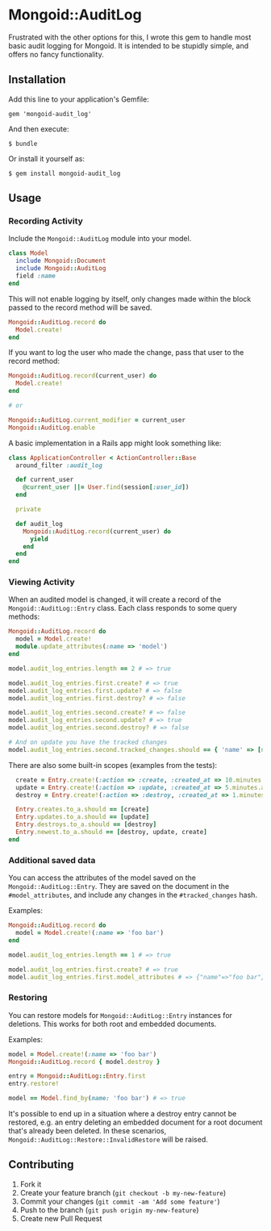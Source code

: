 # Mongoid::AuditLog

Frustrated with the other options for this, I wrote this gem to handle most basic audit logging for Mongoid. It is intended to be stupidly simple, and offers no fancy functionality.

## Installation

Add this line to your application's Gemfile:

    gem 'mongoid-audit_log'

And then execute:

    $ bundle

Or install it yourself as:

    $ gem install mongoid-audit_log

## Usage

### Recording Activity

Include the `Mongoid::AuditLog` module into your model.

```ruby
class Model
  include Mongoid::Document
  include Mongoid::AuditLog
  field :name
end
```

This will not enable logging by itself, only changes made within the block passed to the record method will be saved.

```ruby
Mongoid::AuditLog.record do
  Model.create!
end
```

If you want to log the user who made the change, pass that user to the record method:

```ruby
Mongoid::AuditLog.record(current_user) do
  Model.create!
end

# or

Mongoid::AuditLog.current_modifier = current_user
Mongoid::AuditLog.enable
```

A basic implementation in a Rails app might look something like:

```ruby
class ApplicationController < ActionController::Base
  around_filter :audit_log

  def current_user
    @current_user ||= User.find(session[:user_id])
  end

  private

  def audit_log
    Mongoid::AuditLog.record(current_user) do
      yield
    end
  end
end
```

### Viewing Activity

When an audited model is changed, it will create a record of the `Mongoid::AuditLog::Entry` class.
Each class responds to some query methods:

```ruby
Mongoid::AuditLog.record do
  model = Model.create!
  module.update_attributes(:name => 'model')
end

model.audit_log_entries.length == 2 # => true

model.audit_log_entries.first.create? # => true
model.audit_log_entries.first.update? # => false
model.audit_log_entries.first.destroy? # => false

model.audit_log_entries.second.create? # => false
model.audit_log_entries.second.update? # => true
model.audit_log_entries.second.destroy? # => false

# And on update you have the tracked changes
model.audit_log_entries.second.tracked_changes.should == { 'name' => [nil, 'model'] }
```

There are also some built-in scopes (examples from the tests):

```ruby
  create = Entry.create!(:action => :create, :created_at => 10.minutes.ago)
  update = Entry.create!(:action => :update, :created_at => 5.minutes.ago)
  destroy = Entry.create!(:action => :destroy, :created_at => 1.minutes.ago)

  Entry.creates.to_a.should == [create]
  Entry.updates.to_a.should == [update]
  Entry.destroys.to_a.should == [destroy]
  Entry.newest.to_a.should == [destroy, update, create]
end
```

### Additional saved data

You can access the attributes of the model saved on the `Mongoid::AuditLog::Entry`.
They are saved on the document in the `#model_attributes`, and include any changes in
the `#tracked_changes` hash.

Examples:
```ruby
Mongoid::AuditLog.record do
  model = Model.create!(:name => 'foo bar')
end

model.audit_log_entries.length == 1 # => true

model.audit_log_entries.first.create? # => true
model.audit_log_entries.first.model_attributes # => {"name"=>"foo bar"}
```

### Restoring

You can restore models for `Mongoid::AuditLog::Entry` instances for deletions.
This works for both root and embedded documents.

Examples:
```ruby
model = Model.create!(:name => 'foo bar')
Mongoid::AuditLog.record { model.destroy }

entry = Mongoid::AuditLog::Entry.first
entry.restore!

model == Model.find_by(name: 'foo bar') # => true
```

It's possible to end up in a situation where a destroy entry cannot be restored, e.g. an entry deleting an embedded document for a root document that's already been deleted. In these scenarios, `Mongoid::AuditLog::Restore::InvalidRestore` will be raised.

## Contributing

1. Fork it
2. Create your feature branch (`git checkout -b my-new-feature`)
3. Commit your changes (`git commit -am 'Add some feature'`)
4. Push to the branch (`git push origin my-new-feature`)
5. Create new Pull Request
